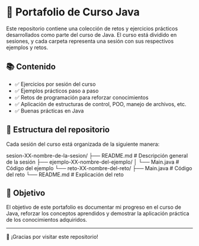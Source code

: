 # 📘 Portafolio de Curso Java

Este repositorio contiene una colección de retos y ejercicios prácticos desarrollados como parte del curso de Java. 
El curso está dividido en sesiones, y cada carpeta representa una sesión con sus respectivos ejemplos y retos.

## 📚 Contenido

- ✅ Ejercicios por sesión del curso
- ✅ Ejemplos prácticos paso a paso
- ✅ Retos de programación para reforzar conocimientos
- ✅ Aplicación de estructuras de control, POO, manejo de archivos, etc.
- ✅ Buenas prácticas en Java

## 📁 Estructura del repositorio

Cada sesión del curso está organizada de la siguiente manera:

sesion-XX-nombre-de-la-sesion/ ├── README.md # Descripción general de la sesión ├── ejemplo-XX-nombre-del-ejemplo/ │ └── Main.java # Código del ejemplo └── reto-XX-nombre-del-reto/ ├── Main.java # Código del reto └── README.md # Explicación del reto


## 🚀 Objetivo

El objetivo de este portafolio es documentar mi progreso en el curso de Java, reforzar los conceptos aprendidos y demostrar la aplicación práctica de los conocimientos adquiridos.

---

🔗 ¡Gracias por visitar este repositorio!



